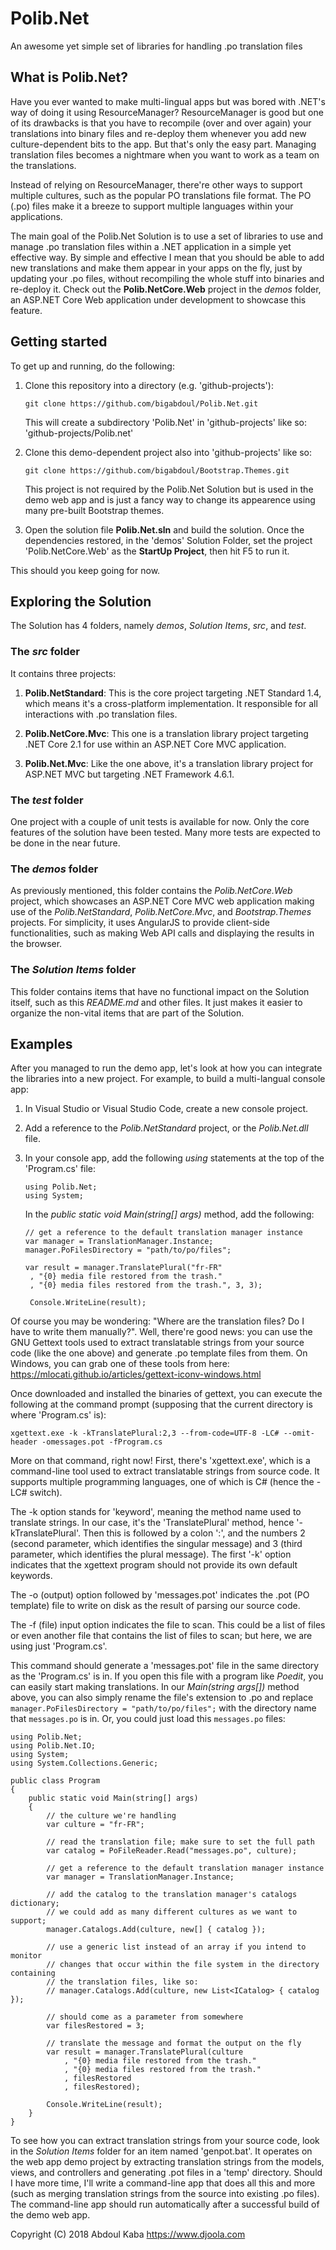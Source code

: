 # Polib.Net
An awesome yet simple set of libraries for handling .po translation files

## What is Polib.Net?
Have you ever wanted to make multi-lingual apps but was bored with .NET's 
way of doing it using ResourceManager? ResourceManager is good but one of its 
drawbacks is that you have to recompile (over and over again) your translations 
into binary files and re-deploy them whenever you add new culture-dependent bits 
to the app. But that's only the easy part. Managing translation files 
becomes a nightmare when you want to work as a team on the translations.

Instead of relying on ResourceManager, there're other ways to support multiple
cultures, such as the popular PO translations file format. The PO (.po) files
make it a breeze to support multiple languages within your applications.

The main goal of the Polib.Net Solution is to use a set of libraries to use and 
manage .po translation files within a .NET application in a simple yet effective 
way. By simple and effective I mean that you should be able to add new translations 
and make them appear in your apps on the fly, just by updating your .po files, 
without recompiling the whole stuff into binaries and re-deploy it. Check out 
the **Polib.NetCore.Web** project in the *demos* folder, an ASP.NET Core Web 
application under development to showcase this feature.

## Getting started
To get up and running, do the following:

1. Clone this repository into a directory (e.g. 'github-projects'):

   ```git clone https://github.com/bigabdoul/Polib.Net.git```

   This will create a subdirectory 'Polib.Net' in 'github-projects' like so: 
   'github-projects/Polib.net'

2. Clone this demo-dependent project also into 'github-projects' like so:

   ```git clone https://github.com/bigabdoul/Bootstrap.Themes.git```

   This project is not required by the Polib.Net Solution but is used in the demo 
   web app and is just a fancy way to change its appearence using many pre-built 
   Bootstrap themes.

3. Open the solution file **Polib.Net.sln** and build the solution. 
Once the dependencies restored, in the 'demos' Solution Folder, set the project
'Polib.NetCore.Web' as the **StartUp Project**, then hit F5 to run it.

This should you keep going for now.

## Exploring the Solution
The Solution has 4 folders, namely *demos*, *Solution Items*, *src*, and *test*.

### The *src* folder
It contains three projects:

1. **Polib.NetStandard**: This is the core project targeting .NET Standard 1.4, 
which means it's a cross-platform implementation. It responsible for all interactions 
with .po translation files.

2. **Polib.NetCore.Mvc**: This one is a translation library project targeting 
.NET Core 2.1 for use within an ASP.NET Core MVC application.

3. **Polib.Net.Mvc**: Like the one above, it's a translation library project for
ASP.NET MVC but targeting .NET Framework 4.6.1.

### The *test* folder
One project with a couple of unit tests is available for now. Only the core features
of the solution have been tested. Many more tests are expected to be done in the near
future.

### The *demos* folder
As previously mentioned, this folder contains the *Polib.NetCore.Web* project, which
showcases an ASP.NET Core MVC web application making use of the *Polib.NetStandard*,
*Polib.NetCore.Mvc*, and *Bootstrap.Themes* projects. For simplicity, it uses
AngularJS to provide client-side functionalities, such as making Web API calls and 
displaying the results in the browser.

### The *Solution Items* folder
This folder contains items that have no functional impact on the Solution itself, 
such as this *README.md* and other files. It just makes it easier to organize the 
non-vital items that are part of the Solution.

## Examples
After you managed to run the demo app, let's look at how you can integrate the 
libraries into a new project. For example, to build a multi-langual console app:
1. In Visual Studio or Visual Studio Code, create a new console project.
2. Add a reference to the *Polib.NetStandard* project, or the *Polib.Net.dll* file.
3. In your console app, add the following *using* statements at the top of the 
'Program.cs' file:

   ```
   using Polib.Net;
   using System;
   ```
   In the *public static void Main(string[] args)* method, add the following:
   ```
   // get a reference to the default translation manager instance
   var manager = TranslationManager.Instance;
   manager.PoFilesDirectory = "path/to/po/files";
   
   var result = manager.TranslatePlural("fr-FR"
    , "{0} media file restored from the trash."
    , "{0} media files restored from the trash.", 3, 3);

    Console.WriteLine(result);
   ```

Of course you may be wondering: "Where are the translation files? Do I have to write
them manually?". Well, there're good news: you can use the GNU Gettext tools used to
extract translatable strings from your source code (like the one above) and generate
.po template files from them. On Windows, you can grab one of these tools from here: 
https://mlocati.github.io/articles/gettext-iconv-windows.html

Once downloaded and installed the binaries of gettext, you can execute the following
at the command prompt (supposing that the current directory is where 'Program.cs' is):
```
xgettext.exe -k -kTranslatePlural:2,3 --from-code=UTF-8 -LC# --omit-header -omessages.pot -fProgram.cs
```
More on that command, right now! First, there's 'xgettext.exe', which is a
command-line tool used to extract translatable strings from source code. It supports
multiple programming languages, one of which is C# (hence the -LC# switch).

The -k option stands for 'keyword', meaning the method name used to translate 
strings. In our case, it's the 'TranslatePlural' method, hence '-kTranslatePlural'. 
Then this is followed by a colon ':', and the numbers 2 (second parameter, which 
identifies the singular message) and 3 (third parameter, which identifies the plural 
message). The first '-k' option indicates that the xgettext program should not
provide its own default keywords.

The -o (output) option followed by 'messages.pot' indicates the .pot (PO template)
file to write on disk as the result of parsing our source code.

The -f (file) input option indicates the file to scan. This could be a list of files
or even another file that contains the list of files to scan; but here, we are using
just 'Program.cs'.

This command should generate a 'messages.pot' file in the same directory as the 
'Program.cs' is in. If you open this file with a program like *Poedit*, you can easily
start making translations. In our *Main(string args[])* method above, you can also 
simply rename the file's extension to .po and replace 
```manager.PoFilesDirectory = "path/to/po/files";``` with the directory name that
```messages.po``` is in. Or, you could just load this ```messages.po``` files:
```
using Polib.Net;
using Polib.Net.IO;
using System;
using System.Collections.Generic;

public class Program
{
    public static void Main(string[] args)
    {
        // the culture we're handling
        var culture = "fr-FR";

        // read the translation file; make sure to set the full path
        var catalog = PoFileReader.Read("messages.po", culture);

        // get a reference to the default translation manager instance
        var manager = TranslationManager.Instance;

        // add the catalog to the translation manager's catalogs dictionary;
        // we could add as many different cultures as we want to support;
        manager.Catalogs.Add(culture, new[] { catalog });

        // use a generic list instead of an array if you intend to monitor
        // changes that occur within the file system in the directory containing
        // the translation files, like so:
        // manager.Catalogs.Add(culture, new List<ICatalog> { catalog });

        // should come as a parameter from somewhere
        var filesRestored = 3;

        // translate the message and format the output on the fly
        var result = manager.TranslatePlural(culture
            , "{0} media file restored from the trash."
            , "{0} media files restored from the trash."
            , filesRestored
            , filesRestored);

        Console.WriteLine(result);
    }
}
```
To see how you can extract translation strings from your source code, look in the
*Solution Items* folder for an item named 'genpot.bat'. It operates on the web app
demo project by extracting translation strings from the models, views, and
controllers and generating .pot files in a 'temp' directory. Should I have more time,
I'll write a command-line app that does all this and more (such as merging
translation strings from the source into existing .po files). The command-line app 
should run automatically after a successful build of the demo web app.

Copyright (C) 2018 Abdoul Kaba https://www.djoola.com
